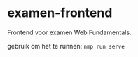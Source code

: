 # examen-frontend

Frontend voor examen Web Fundamentals.

gebruik om het te runnen: ```nmp run serve```
